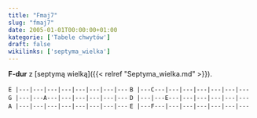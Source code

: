 ```yaml
---
title: "Fmaj7"
slug: "fmaj7"
date: 2005-01-01T00:00:00+01:00
kategorie: ['Tabele chwytów']
draft: false
wikilinks: ['septyma_wielka']
---
```

**F-dur** z [septymą wielką]({{< relref "Septyma_wielka.md" >}}).

`E |---|---|---|---|---|---|---|---`
`B |---C---|---|---|---|---|---|---`
`G |---|---A---|---|---|---|---|---`
`D |---|---E---|---|---|---|---|---`
`A |---|---|---|---|---|---|---|---`
`E |---F---|---|---|---|---|---|---`

